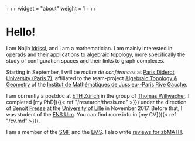 +++
widget = "about"
weight = 1
+++

# Hello!

I am Najib <abbr title="My complete family name is ‘Idrissi Kaïtouni’ and it's possible to find it in some places. I prefer to use only 'Idrissi' in academic settings for simplicity and to avoid some confusions – for example, automated systems thinking that ‘Idrissi’ is my middle name and that I should be called ‘NI Kaïtouni’...).">Idrissi</abbr>, and I am a mathematician.
I am mainly interested in operads and their applications to algebraic topology, more specifically the study of configuration spaces and their links to graph complexes.

Starting in September, I will be *maître de conférences* at [Paris Diderot University (Paris 7)](https://www.univ-paris-diderot.fr), affiliated to the team-project [Algebraic Topology & Geometry](https://www.imj-prg.fr/tga/) of the [Institut de Mathématiques de Jussieu--Paris Rive Gauche](https://www.imj-prg.fr).
 
I am currently a postdoc at [ETH Zürich](https://www.ethz.ch/) in the group of [Thomas Willwacher](https://people.math.ethz.ch/~wilthoma/).
I completed [my PhD]({{< ref "/research/thesis.md" >}}) under the direction of [Benoit Fresse](https://math.univ-lille1.fr/~fresse) at the [University of Lille](https://www.univ-lille.fr) in November 2017.
Before that, I was student of the [ENS Ulm](https://www.ens.fr).
You can find more info in [my CV]({{< ref "/cv.md" >}}).

I am a member of the [SMF](http://smf.emath.fr/) and the [EMS](http://www.euro-math-soc.eu/).
I also write [reviews for zbMATH](https://zbmath.org/?q=rv%3Anajib%2Bidrissi).
